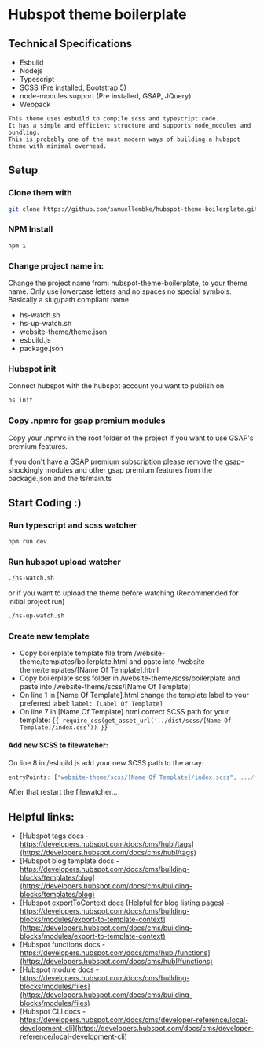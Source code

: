 # Hubspot theme boilerplate

## Technical Specifications
 - Esbuild
 - Nodejs
 - Typescript
 - SCSS (Pre installed, Bootstrap 5)
 - node-modules support (Pre installed, GSAP, JQuery)
 - Webpack
``` 
This theme uses esbuild to compile scss and typescript code.
It has a simple and efficient structure and supports node_modules and bundling.
This is probably one of the most modern ways of building a hubspot theme with minimal overhead.
```

## Setup
### Clone them with
```bash
git clone https://github.com/samuellembke/hubspot-theme-boilerplate.git
```

### NPM Install
```bash
npm i
```

### Change project name in:
Change the project name from: hubspot-theme-boilerplate, to your theme name. Only use lowercase letters and no spaces no special symbols.
Basically a slug/path compliant name

 - hs-watch.sh
 - hs-up-watch.sh
 - website-theme/theme.json
 - esbuild.js
 - package.json

### Hubspot init
Connect hubspot with the hubspot account you want to publish on
```bash
hs init
```

### Copy .npmrc for gsap premium modules
Copy your .npmrc in the root folder of the project if you want to use GSAP's premium features.

if you don't have a GSAP premium subscription please remove the gsap-shockingly modules and other gsap premium features from the package.json and the ts/main.ts

## Start Coding :)
### Run typescript and scss watcher
```bash 
npm run dev
```

### Run hubspot upload watcher
```bash
./hs-watch.sh
```
or if you want to upload the theme before watching (Recommended for initial project run)
```bash
./hs-up-watch.sh
```

### Create new template
 - Copy boilerplate template file from /website-theme/templates/boilerplate.html and paste into /website-theme/templates/[Name Of Template].html
 - Copy boilerplate scss folder in /website-theme/scss/boilerplate and paste into /website-theme/scss/[Name Of Template]
 - On line 1 in [Name Of Template].html change the template label to your preferred label: ```label: [Label Of Template]```
 - On line 7 in [Name Of Template].html correct SCSS path for your template: ```{{ require_css(get_asset_url('../dist/scss/[Name Of Template]/index.css')) }}```
#### Add new SCSS to filewatcher:
On line 8 in /esbuild.js add your new SCSS path to the array:
```js
entryPoints: ["website-theme/scss/[Name Of Template]/index.scss", .../*rest of array*/]
```
After that restart the filewatcher...

## Helpful links:
 - [Hubspot tags docs - https://developers.hubspot.com/docs/cms/hubl/tags](https://developers.hubspot.com/docs/cms/hubl/tags)
 - [Hubspot blog template docs - https://developers.hubspot.com/docs/cms/building-blocks/templates/blog](https://developers.hubspot.com/docs/cms/building-blocks/templates/blog)
 - [Hubspot exportToContext docs (Helpful for blog listing pages) - https://developers.hubspot.com/docs/cms/building-blocks/modules/export-to-template-context](https://developers.hubspot.com/docs/cms/building-blocks/modules/export-to-template-context)
 - [Hubspot functions docs - https://developers.hubspot.com/docs/cms/hubl/functions](https://developers.hubspot.com/docs/cms/hubl/functions)
 - [Hubspot module docs - https://developers.hubspot.com/docs/cms/building-blocks/modules/files](https://developers.hubspot.com/docs/cms/building-blocks/modules/files)
 - [Hubspot CLI docs - https://developers.hubspot.com/docs/cms/developer-reference/local-development-cli](https://developers.hubspot.com/docs/cms/developer-reference/local-development-cli)
